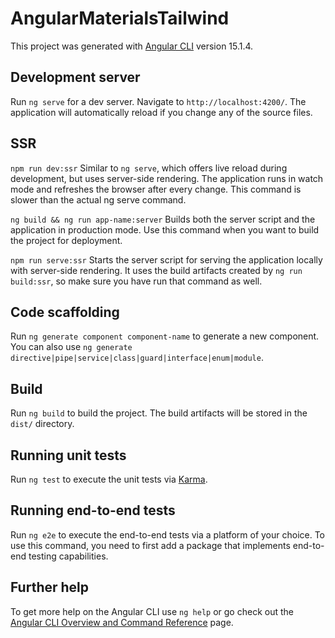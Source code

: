 # AngularMaterialsTailwind

This project was generated with [Angular CLI](https://github.com/angular/angular-cli) version 15.1.4.

## Development server

Run `ng serve` for a dev server. Navigate to `http://localhost:4200/`. The application will automatically reload if you change any of the source files.

##  SSR

`npm run dev:ssr` Similar to `ng serve`, which offers live reload during development, but uses server-side rendering. The application runs in watch mode and refreshes the browser after every change. This command is slower than the actual ng serve command.

`ng build && ng run app-name:server` Builds both the server script and the application in production mode. Use this command when you want to build the project for deployment.

`npm run serve:ssr` Starts the server script for serving the application locally with server-side rendering. It uses the build artifacts created by `ng run build:ssr`, so make sure you have run that command as well.


## Code scaffolding

Run `ng generate component component-name` to generate a new component. You can also use `ng generate directive|pipe|service|class|guard|interface|enum|module`.

## Build

Run `ng build` to build the project. The build artifacts will be stored in the `dist/` directory.

## Running unit tests

Run `ng test` to execute the unit tests via [Karma](https://karma-runner.github.io).

## Running end-to-end tests

Run `ng e2e` to execute the end-to-end tests via a platform of your choice. To use this command, you need to first add a package that implements end-to-end testing capabilities.

## Further help

To get more help on the Angular CLI use `ng help` or go check out the [Angular CLI Overview and Command Reference](https://angular.io/cli) page.
